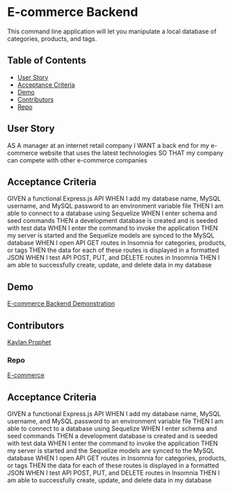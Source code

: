 # E-commerce Backend
This command line application will let you manipulate a local database of categories, products, and tags. 

## Table of Contents

- [User Story](#User-Story) 
- [Acceptance Criteria](#Acceptance-Criteria) 
- [Demo](#Demo) 
- [Contributors](#Contributors) 
- [Repo](#Repo) 

## User Story
AS A manager at an internet retail company
I WANT a back end for my e-commerce website that uses the latest technologies
SO THAT my company can compete with other e-commerce companies

## Acceptance Criteria
GIVEN a functional Express.js API
WHEN I add my database name, MySQL username, and MySQL password to an environment variable file
THEN I am able to connect to a database using Sequelize
WHEN I enter schema and seed commands
THEN a development database is created and is seeded with test data
WHEN I enter the command to invoke the application
THEN my server is started and the Sequelize models are synced to the MySQL database
WHEN I open API GET routes in Insomnia for categories, products, or tags
THEN the data for each of these routes is displayed in a formatted JSON
WHEN I test API POST, PUT, and DELETE routes in Insomnia
THEN I am able to successfully create, update, and delete data in my database

## Demo
[E-commerce Backend Demonstration](https://drive.google.com/file/d/19DmOM2zC6GQJVTeSRYpoVGIzed7dEaDy/view)
## Contributors
[Kaylan Prophet](https://github.com/KaylanProphet)
### Repo
[E-commerce](https://github.com/KaylanProphet/E-commerce-Back-End)



## Acceptance Criteria
GIVEN a functional Express.js API
WHEN I add my database name, MySQL username, and MySQL password to an environment variable file
THEN I am able to connect to a database using Sequelize
WHEN I enter schema and seed commands
THEN a development database is created and is seeded with test data
WHEN I enter the command to invoke the application
THEN my server is started and the Sequelize models are synced to the MySQL database
WHEN I open API GET routes in Insomnia for categories, products, or tags
THEN the data for each of these routes is displayed in a formatted JSON
WHEN I test API POST, PUT, and DELETE routes in Insomnia
THEN I am able to successfully create, update, and delete data in my database